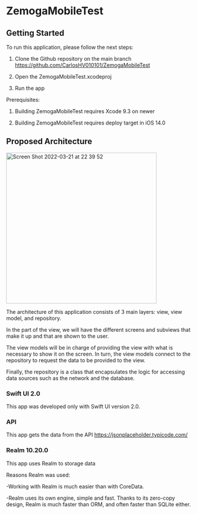 # ZemogaMobileTest

## Getting Started

To run this application, please follow the next steps:

1. Clone the Github repository on the main branch https://github.com/CarlosHV010101/ZemogaMobileTest 

2. Open the ZemogaMobileTest.xcodeproj

3. Run the app 

Prerequisites:

1. Building ZemogaMobileTest requires Xcode 9.3 on newer 

2. Building ZemogaMobileTest requires deploy target in iOS 14.0


## Proposed Architecture 

<img width="405" alt="Screen Shot 2022-03-21 at 22 39 52" src="https://user-images.githubusercontent.com/100322385/159409561-d6fd1a12-b45a-4072-af7e-1fca0804c02a.png">

The architecture of this application consists of 3 main layers: view, view model, and repository.

In the part of the view, we will have the different screens and subviews that make it up and that are shown to the user.

The view models will be in charge of providing the view with what is necessary to show it on the screen. In turn, the view models connect to the repository to request the data to be provided to the view.

Finally, the repository is a class that encapsulates the logic for accessing data sources such as the network and the database.


### Swift UI  2.0

This app was developed only with Swift UI version 2.0.

### API 

This app gets the data from the API https://jsonplaceholder.typicode.com/

### Realm 10.20.0

This app uses Realm to storage data 

Reasons Realm was used: 

-Working with Realm is much easier than with CoreData.

-Realm uses its own engine, simple and fast. Thanks to its zero-copy design, Realm is much faster than ORM, and often faster than SQLite either. 





